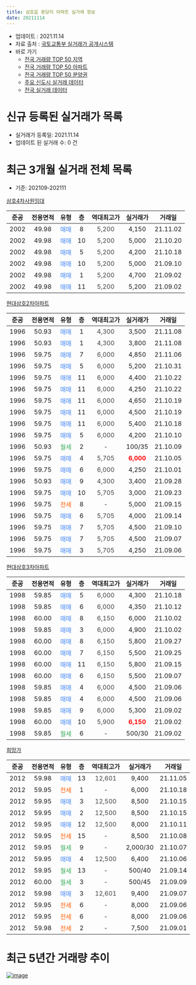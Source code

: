 ```yaml
---
title: 삼호읍 용당리 아파트 실거래 정보
date: 20211114
---
```


* 업데이트 : 2021.11.14
* 자료 출처 : [국토교통부 실거래가 공개시스템](http://rt.molit.go.kr)
* 바로 가기
    * [전국 거래량 TOP 50 지역](https://apt-info.github.io/apt-trade-info/tr)
    * [전국 거래량 TOP 50 아파트](https://apt-info.github.io/apt-trade-info/ta)
    * [전국 거래량 TOP 50 분양권](https://apt-info.github.io/apt-trade-info/tb)
    * [주요 신도시 실거래 데이터](https://apt-info.github.io/apt-trade-info/newtown)
    * [전국 실거래 데이터](https://apt-info.github.io/apt-trade-info/all)



<script async src="https://pagead2.googlesyndication.com/pagead/js/adsbygoogle.js"></script>
<!-- 기본광고 -->
<ins class="adsbygoogle"
     style="display:block"
     data-ad-client="ca-pub-1142216861245946"
     data-ad-slot="4805727019"
     data-ad-format="auto"
     data-full-width-responsive="true"></ins>
<script>
     (adsbygoogle = window.adsbygoogle || []).push({});
</script>


# 신규 등록된 실거래가 목록

* 실거래가 등록일: 2021.11.14
* 업데이트 된 실거래 수: 0 건




<script async src="https://pagead2.googlesyndication.com/pagead/js/adsbygoogle.js"></script>
<!-- 기본광고 -->
<ins class="adsbygoogle"
     style="display:block"
     data-ad-client="ca-pub-1142216861245946"
     data-ad-slot="4805727019"
     data-ad-format="auto"
     data-full-width-responsive="true"></ins>
<script>
     (adsbygoogle = window.adsbygoogle || []).push({});
</script>


# 최근 3개월 실거래 전체 목록
* 기준: 202109-202111


[삼호4차사원임대](https://search.naver.com/search.naver?query=%EC%82%BC%ED%98%B84%EC%B0%A8%EC%82%AC%EC%9B%90%EC%9E%84%EB%8C%80)

|준공|전용면적|유형|층|역대최고가|실거래가|거래일|
|:---:|:---:|:---:|:---:|:---:|:---:|:---:|
|2002|49.98|<span style="color:#4285F3">매매</span>|8|<span style="color:#444444">5,200</span>|4,150|21.11.02|
|2002|49.98|<span style="color:#4285F3">매매</span>|10|<span style="color:#444444">5,200</span>|5,000|21.10.20|
|2002|49.98|<span style="color:#4285F3">매매</span>|5|<span style="color:#444444">5,200</span>|4,200|21.10.18|
|2002|49.98|<span style="color:#4285F3">매매</span>|10|<span style="color:#444444">5,200</span>|5,000|21.09.10|
|2002|49.98|<span style="color:#4285F3">매매</span>|1|<span style="color:#444444">5,200</span>|4,700|21.09.02|
|2002|49.98|<span style="color:#4285F3">매매</span>|11|<span style="color:#444444">5,200</span>|5,200|21.09.02|

[현대삼호2차아파트](https://search.naver.com/search.naver?query=%ED%98%84%EB%8C%80%EC%82%BC%ED%98%B82%EC%B0%A8%EC%95%84%ED%8C%8C%ED%8A%B8)

|준공|전용면적|유형|층|역대최고가|실거래가|거래일|
|:---:|:---:|:---:|:---:|:---:|:---:|:---:|
|1996|50.93|<span style="color:#4285F3">매매</span>|1|<span style="color:#444444">4,300</span>|3,500|21.11.08|
|1996|50.93|<span style="color:#4285F3">매매</span>|1|<span style="color:#444444">4,300</span>|3,800|21.11.08|
|1996|59.75|<span style="color:#4285F3">매매</span>|7|<span style="color:#444444">6,000</span>|4,850|21.11.06|
|1996|59.75|<span style="color:#4285F3">매매</span>|5|<span style="color:#444444">6,000</span>|5,200|21.10.31|
|1996|59.75|<span style="color:#4285F3">매매</span>|11|<span style="color:#444444">6,000</span>|4,400|21.10.22|
|1996|59.75|<span style="color:#4285F3">매매</span>|11|<span style="color:#444444">6,000</span>|4,250|21.10.22|
|1996|59.75|<span style="color:#4285F3">매매</span>|11|<span style="color:#444444">6,000</span>|4,650|21.10.19|
|1996|59.75|<span style="color:#4285F3">매매</span>|11|<span style="color:#444444">6,000</span>|4,500|21.10.19|
|1996|59.75|<span style="color:#4285F3">매매</span>|11|<span style="color:#444444">6,000</span>|5,400|21.10.18|
|1996|59.75|<span style="color:#4285F3">매매</span>|5|<span style="color:#444444">6,000</span>|4,200|21.10.10|
|1996|50.93|<span style="color:#34A853">월세</span>|2|<span style="color:#444444">-</span>|100/35|21.10.09|
|1996|59.75|<span style="color:#4285F3">매매</span>|4|<span style="color:#444444">5,705</span>|<b><span style="color:#FF0000">6,000</span></b>|21.10.05|
|1996|59.75|<span style="color:#4285F3">매매</span>|6|<span style="color:#444444">6,000</span>|4,250|21.10.01|
|1996|50.93|<span style="color:#4285F3">매매</span>|9|<span style="color:#444444">4,300</span>|3,400|21.09.28|
|1996|59.75|<span style="color:#4285F3">매매</span>|10|<span style="color:#444444">5,705</span>|3,000|21.09.23|
|1996|59.75|<span style="color:#FF5A00">전세</span>|8|<span style="color:#444444">-</span>|5,000|21.09.15|
|1996|59.75|<span style="color:#4285F3">매매</span>|6|<span style="color:#444444">5,705</span>|4,000|21.09.14|
|1996|59.75|<span style="color:#4285F3">매매</span>|7|<span style="color:#444444">5,705</span>|4,500|21.09.10|
|1996|59.75|<span style="color:#4285F3">매매</span>|7|<span style="color:#444444">5,705</span>|4,500|21.09.07|
|1996|59.75|<span style="color:#4285F3">매매</span>|3|<span style="color:#444444">5,705</span>|4,250|21.09.06|

[현대삼호3차아파트](https://search.naver.com/search.naver?query=%ED%98%84%EB%8C%80%EC%82%BC%ED%98%B83%EC%B0%A8%EC%95%84%ED%8C%8C%ED%8A%B8)

|준공|전용면적|유형|층|역대최고가|실거래가|거래일|
|:---:|:---:|:---:|:---:|:---:|:---:|:---:|
|1998|59.85|<span style="color:#4285F3">매매</span>|5|<span style="color:#444444">6,000</span>|4,300|21.10.18|
|1998|59.85|<span style="color:#4285F3">매매</span>|6|<span style="color:#444444">6,000</span>|4,350|21.10.12|
|1998|60.00|<span style="color:#4285F3">매매</span>|8|<span style="color:#444444">6,150</span>|6,000|21.10.02|
|1998|59.85|<span style="color:#4285F3">매매</span>|3|<span style="color:#444444">6,000</span>|4,900|21.10.02|
|1998|60.00|<span style="color:#4285F3">매매</span>|8|<span style="color:#444444">6,150</span>|5,800|21.09.27|
|1998|60.00|<span style="color:#4285F3">매매</span>|7|<span style="color:#444444">6,150</span>|5,500|21.09.25|
|1998|60.00|<span style="color:#4285F3">매매</span>|11|<span style="color:#444444">6,150</span>|5,800|21.09.15|
|1998|60.00|<span style="color:#4285F3">매매</span>|6|<span style="color:#444444">6,150</span>|5,500|21.09.07|
|1998|59.85|<span style="color:#4285F3">매매</span>|4|<span style="color:#444444">6,000</span>|4,500|21.09.06|
|1998|59.85|<span style="color:#4285F3">매매</span>|4|<span style="color:#444444">6,000</span>|4,500|21.09.06|
|1998|59.85|<span style="color:#4285F3">매매</span>|9|<span style="color:#444444">6,000</span>|5,300|21.09.02|
|1998|60.00|<span style="color:#4285F3">매매</span>|10|<span style="color:#444444">5,900</span>|<b><span style="color:#FF0000">6,150</span></b>|21.09.02|
|1998|59.85|<span style="color:#34A853">월세</span>|6|<span style="color:#444444">-</span>|500/30|21.09.02|

[희망가](https://search.naver.com/search.naver?query=%ED%9D%AC%EB%A7%9D%EA%B0%80)

|준공|전용면적|유형|층|역대최고가|실거래가|거래일|
|:---:|:---:|:---:|:---:|:---:|:---:|:---:|
|2012|59.98|<span style="color:#4285F3">매매</span>|13|<span style="color:#444444">12,601</span>|9,400|21.11.05|
|2012|59.95|<span style="color:#FF5A00">전세</span>|1|<span style="color:#444444">-</span>|6,000|21.10.18|
|2012|59.95|<span style="color:#4285F3">매매</span>|3|<span style="color:#444444">12,500</span>|8,500|21.10.15|
|2012|59.95|<span style="color:#4285F3">매매</span>|2|<span style="color:#444444">12,500</span>|8,500|21.10.15|
|2012|59.95|<span style="color:#4285F3">매매</span>|12|<span style="color:#444444">12,500</span>|8,000|21.10.11|
|2012|59.95|<span style="color:#FF5A00">전세</span>|15|<span style="color:#444444">-</span>|8,500|21.10.08|
|2012|59.95|<span style="color:#34A853">월세</span>|9|<span style="color:#444444">-</span>|2,000/30|21.10.07|
|2012|59.95|<span style="color:#4285F3">매매</span>|4|<span style="color:#444444">12,500</span>|6,400|21.10.06|
|2012|59.95|<span style="color:#34A853">월세</span>|13|<span style="color:#444444">-</span>|500/40|21.09.14|
|2012|60.00|<span style="color:#34A853">월세</span>|3|<span style="color:#444444">-</span>|500/45|21.09.09|
|2012|59.98|<span style="color:#4285F3">매매</span>|3|<span style="color:#444444">12,601</span>|9,400|21.09.07|
|2012|59.95|<span style="color:#FF5A00">전세</span>|6|<span style="color:#444444">-</span>|8,000|21.09.06|
|2012|59.95|<span style="color:#FF5A00">전세</span>|6|<span style="color:#444444">-</span>|8,000|21.09.06|
|2012|59.98|<span style="color:#FF5A00">전세</span>|2|<span style="color:#444444">-</span>|7,500|21.09.01|



<script async src="https://pagead2.googlesyndication.com/pagead/js/adsbygoogle.js"></script>
<!-- 기본광고 -->
<ins class="adsbygoogle"
     style="display:block"
     data-ad-client="ca-pub-1142216861245946"
     data-ad-slot="4805727019"
     data-ad-format="auto"
     data-full-width-responsive="true"></ins>
<script>
     (adsbygoogle = window.adsbygoogle || []).push({});
</script>


# 최근 5년간 거래량 추이


<div style="width:100%;">
    <canvas id="deal_progress" height="200"></canvas>
</div>

<script>
new Chart(document.getElementById("deal_progress"), {
    type: 'line',
    data: {
        labels: ['16.01','16.02','16.03','16.04','16.05','16.06','16.07','16.08','16.09','16.10','16.11','16.12','17.01','17.02','17.03','17.04','17.05','17.06','17.07','17.08','17.09','17.10','17.11','17.12','18.01','18.02','18.03','18.04','18.05','18.06','18.07','18.08','18.09','18.10','18.11','18.12','19.01','19.02','19.03','19.04','19.05','19.06','19.07','19.08','19.09','19.10','19.11','19.12','20.01','20.02','20.03','20.04','20.05','20.06','20.07','20.08','20.09','20.10','20.11','20.12','21.01','21.02','21.03','21.04','21.05','21.06','21.07','21.08','21.09','21.10','21.11'],
        datasets: [{
            label: '매매/분양권',
            data: [2,0,2,1,0,0,0,1,3,106,145,10,13,2,4,12,11,50,9,8,6,37,11,21,22,6,9,29,16,12,37,15,9,20,30,44,29,22,21,24,13,14,37,14,10,15,16,13,16,10,14,11,22,242,42,59,111,101,131,60,34,15,16,19,20,25,24,20,18,19,5],
            borderColor: "rgba(66, 133, 243, 1)",
            backgroundColor: "rgba(66, 133, 243, 0.05)",
            borderWidth: 1,
            pointRadius: 0,
            fill: false,
            lineTension: 0
        },{
            label: '전/월세',
            data: [3,8,3,3,5,2,3,3,1,3,1,1,4,3,9,5,1,3,4,0,7,6,2,6,8,6,5,4,5,2,1,5,1,4,2,1,3,4,4,3,2,0,0,3,6,4,4,1,4,3,2,3,1,2,5,2,3,3,0,4,5,5,10,6,5,8,3,3,7,4,0],
            borderColor: "rgba(255, 90, 0, 1)",
            backgroundColor: "rgba(255, 90, 0, 0.05)",
            borderWidth: 1,
            pointRadius: 0,
            fill: false,
            lineTension: 0
        },{
            label: '합계',
            data: [5,8,5,4,5,2,3,4,4,109,146,11,17,5,13,17,12,53,13,8,13,43,13,27,30,12,14,33,21,14,38,20,10,24,32,45,32,26,25,27,15,14,37,17,16,19,20,14,20,13,16,14,23,244,47,61,114,104,131,64,39,20,26,25,25,33,27,23,25,23,5],
            borderColor: "rgba(0, 0, 0, 1)",
            backgroundColor: "rgba(0, 0, 0, 0.03)",
            borderWidth: 0.1,
            pointRadius: 0,
            fill: true,
            lineTension: 0
        }
        ]
    },
    options: {
        responsive: true,
        title: {
            display: false
        },
        tooltips: {
            mode: 'index',
            intersect: false
        },
        hover: {
            mode: 'nearest',
            intersect: true
        },
        scales: {
            xAxes: [{
                display: true,
                scaleLabel: {
                    display: true,
                    labelString: '년/월'
                }
            }],
            yAxes: [{
                display: true,
                ticks: {
                    suggestedMin: 0,
                },
                scaleLabel: {
                    display: true,
                    labelString: '실거래 수'
                }
            }]
        }
    }
});

</script>


[![image](https://apt-info.github.io/images/2020-01-03-apt-trade-info/1024x500.png)](https://play.google.com/store/apps/details?id=com.aptinfo.apttradeinfo)

